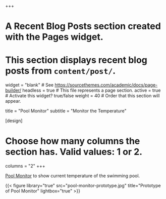 +++
# A Recent Blog Posts section created with the Pages widget.
# This section displays recent blog posts from `content/post/`.

widget = "blank"  # See https://sourcethemes.com/academic/docs/page-builder/
headless = true  # This file represents a page section.
active = true  # Activate this widget? true/false
weight = 40  # Order that this section will appear.

title = "Pool Monitor"
subtitle = "Monitor the Temperature"

[design]
  # Choose how many columns the section has. Valid values: 1 or 2.
  columns = "2"
+++

[Pool Monitor](./docs/pool-monitor) to show current temperature of the swimming pool.

{{< figure library="true" src="pool-monitor-prototype.jpg" title="Prototype of Pool Monitor" lightbox="true" >}}

